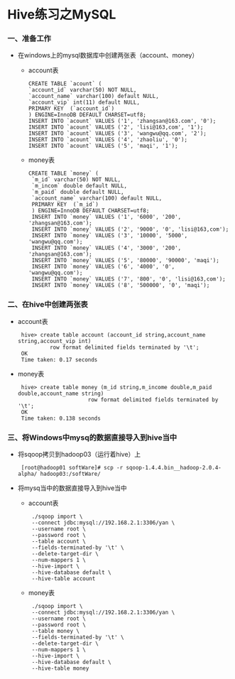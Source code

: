 # Hive练习之MySQL

### 一、准备工作

* 在windows上的mysql数据库中创建两张表（account、money）

  * account表
  
        CREATE TABLE `acount` (
        `account_id` varchar(50) NOT NULL,
        `account_name` varchar(100) default NULL,
        `account_vip` int(11) default NULL,
        PRIMARY KEY  (`account_id`)
        ) ENGINE=InnoDB DEFAULT CHARSET=utf8;
        INSERT INTO `acount` VALUES ('1', 'zhangsan@163.com', '0');
        INSERT INTO `acount` VALUES ('2', 'lisi@163,com', '1');
        INSERT INTO `acount` VALUES ('3', 'wangwu@qq.com', '2');
        INSERT INTO `acount` VALUES ('4', 'zhaoliu', '0');
        INSERT INTO `acount` VALUES ('5', 'maqi', '1');
        
  * money表
 
        CREATE TABLE `money` (
         `m_id` varchar(50) NOT NULL,
         `m_incom` double default NULL,
         `m_paid` double default NULL,
         `account_name` varchar(100) default NULL,
         PRIMARY KEY  (`m_id`)
         ) ENGINE=InnoDB DEFAULT CHARSET=utf8;
         INSERT INTO `money` VALUES ('1', '6000', '200', 'zhangsan@163.com');
         INSERT INTO `money` VALUES ('2', '9000', '0', 'lisi@163,com');
         INSERT INTO `money` VALUES ('3', '10000', '5000', 'wangwu@qq.com');
         INSERT INTO `money` VALUES ('4', '3000', '200', 'zhangsan@163.com');
         INSERT INTO `money` VALUES ('5', '80000', '90000', 'maqi');
         INSERT INTO `money` VALUES ('6', '4000', '0', 'wangwu@qq.com');
         INSERT INTO `money` VALUES ('7', '800', '0', 'lisi@163,com');
         INSERT INTO `money` VALUES ('8', '500000', '0', 'maqi');
 
### 二、在hive中创建两张表

* account表

       hive> create table account (account_id string,account_name string,account_vip int) 
                row format delimited fields terminated by '\t';      
       OK
       Time taken: 0.17 seconds

* money表

       hive> create table money (m_id string,m_income double,m_paid double,account_name string) 
                            row format delimited fields terminated by '\t';
       OK
       Time taken: 0.138 seconds

### 三、将Windows中mysq的数据直接导入到hive当中

* 将sqoop拷贝到hadoop03（运行着hive）上

       [root@hadoop01 softWare]# scp -r sqoop-1.4.4.bin__hadoop-2.0.4-alpha/ hadoop03:/softWare/

* 将mysq当中的数据直接导入到hive当中

  * account表
  
         ./sqoop import \
         --connect jdbc:mysql://192.168.2.1:3306/yan \
         --username root \
         --password root \
         --table account \
         --fields-terminated-by '\t' \
         --delete-target-dir \
         --num-mappers 1 \
         --hive-import \
         --hive-database default \
         --hive-table account
  
  * money表

         ./sqoop import \
         --connect jdbc:mysql://192.168.2.1:3306/yan \
         --username root \
         --password root \
         --table money \
         --fields-terminated-by '\t' \
         --delete-target-dir \
         --num-mappers 1 \
         --hive-import \
         --hive-database default \
         --hive-table money


